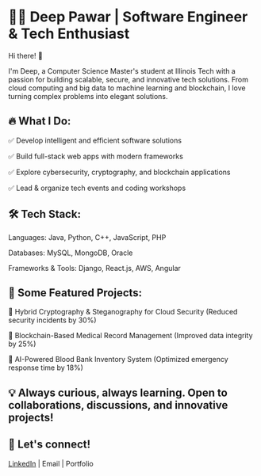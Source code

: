 # 👨‍💻 Deep Pawar | Software Engineer & Tech Enthusiast

Hi there! 👋 

I'm Deep, a Computer Science Master's student at Illinois Tech with a passion for building scalable, secure, and innovative tech solutions. From cloud computing and big data to machine learning and blockchain, I love turning complex problems into elegant solutions.

## 🔥 What I Do:
✅ Develop intelligent and efficient software solutions

✅ Build full-stack web apps with modern frameworks

✅ Explore cybersecurity, cryptography, and blockchain applications

✅ Lead & organize tech events and coding workshops

## 🛠 Tech Stack:
Languages: Java, Python, C++, JavaScript, PHP

Databases: MySQL, MongoDB, Oracle

Frameworks & Tools: Django, React.js, AWS, Angular

## 🚀 Some Featured Projects:
🔹 Hybrid Cryptography & Steganography for Cloud Security (Reduced security incidents by 30%)

🔹 Blockchain-Based Medical Record Management (Improved data integrity by 25%)

🔹 AI-Powered Blood Bank Inventory System (Optimized emergency response time by 18%)

##
## 💡 Always curious, always learning. Open to collaborations, discussions, and innovative projects!

## 📩 Let's connect! 
[LinkedIn](https://www.linkedin.com/in/deep-pawar/) | Email | Portfolio
##
